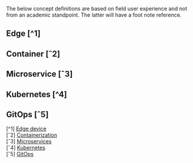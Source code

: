 
The below concept definitions are based on field user experience and not from an academic standpoint. The latter will have a foot note reference.  

## Edge [^1]

## Container [ˆ2]

## Microservice [ˆ3]

## Kubernetes [^4]

## GitOps [ˆ5]





[^1] [Edge device](https://en.wikipedia.org/wiki/Edge_device)  
[ˆ2] [Containerization](https://en.wikipedia.org/wiki/Containerization_(computing))  
[ˆ3] [Microservices](https://en.wikipedia.org/wiki/Microservices)  
[ˆ4] [Kubernetes](https://en.wikipedia.org/wiki/Kubernetes)  
[ˆ5] [GitOps](https://en.wikipedia.org/wiki/DevOps#GitOps)  